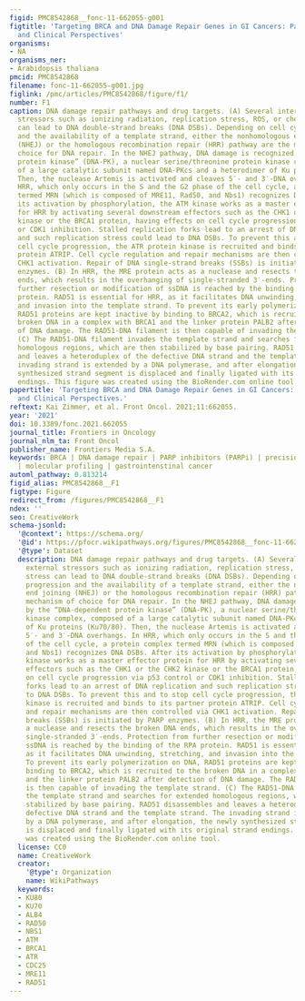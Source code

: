```yaml
---
figid: PMC8542868__fonc-11-662055-g001
figtitle: 'Targeting BRCA and DNA Damage Repair Genes in GI Cancers: Pathophysiology
  and Clinical Perspectives'
organisms:
- NA
organisms_ner:
- Arabidopsis thaliana
pmcid: PMC8542868
filename: fonc-11-662055-g001.jpg
figlink: /pmc/articles/PMC8542868/figure/f1/
number: F1
caption: DNA damage repair pathways and drug targets. (A) Several internal and external
  stressors such as ionizing radiation, replication stress, ROS, or chemical stress
  can lead to DNA double-strand breaks (DNA DSBs). Depending on cell cycle progression
  and the availability of a template strand, either the nonhomologous end joining
  (NHEJ) or the homologous recombination repair (HRR) pathway are the mechanism of
  choice for DNA repair. In the NHEJ pathway, DNA damage is recognized by the “DNA-dependent
  protein kinase” (DNA-PK), a nuclear serine/threonine protein kinase complex, composed
  of a large catalytic subunit named DNA-PKcs and a heterodimer of Ku proteins (Ku70/80).
  Then, the nuclease Artemis is activated and cleaves 5′- and 3′-DNA overhangs. In
  HRR, which only occurs in the S and the G2 phase of the cell cycle, a protein complex
  termed MRN (which is composed of MRE11, Rad50, and Nbs1) recognizes DNA DSBs. After
  its activation by phosphorylation, the ATM kinase works as a master effector protein
  for HRR by activating several downstream effectors such as the CHK1 or the CHK2
  kinase or the BRCA1 protein, having effects on cell cycle progression via p53 control
  or CDK1 inhibition. Stalled replication forks lead to an arrest of DNA replication
  and such replication stress could lead to DNA DSBs. To prevent this and to stop
  cell cycle progression, the ATR protein kinase is recruited and binds to its partner
  protein ATRIP. Cell cycle regulation and repair mechanisms are then controlled via
  CHK1 activation. Repair of DNA single-strand breaks (SSBs) is initiated by PARP
  enzymes. (B) In HRR, the MRE protein acts as a nuclease and resects the broken DNA
  ends, which results in the overhanging of single-stranded 3′-ends. Protection from
  further resection or modification of ssDNA is reached by the binding of the RPA
  protein. RAD51 is essential for HRR, as it facilitates DNA unwinding, stretching,
  and invasion into the template strand. To prevent its early polymerization on DNA,
  RAD51 proteins are kept inactive by binding to BRCA2, which is recruited to the
  broken DNA in a complex with BRCA1 and the linker protein PALB2 after detection
  of DNA damage. The RAD51-DNA filament is then capable of invading the template strand.
  (C) The RAD51-DNA filament invades the template strand and searches for extended
  homologous regions, which are then stabilized by base pairing. RAD51 disassembles
  and leaves a heteroduplex of the defective DNA strand and the template strand. The
  invading strand is extended by a DNA polymerase, and after elongation, the newly
  synthesized strand segment is displaced and finally ligated with its original strand
  endings. This figure was created using the BioRender.com online tool.
papertitle: 'Targeting BRCA and DNA Damage Repair Genes in GI Cancers: Pathophysiology
  and Clinical Perspectives.'
reftext: Kai Zimmer, et al. Front Oncol. 2021;11:662055.
year: '2021'
doi: 10.3389/fonc.2021.662055
journal_title: Frontiers in Oncology
journal_nlm_ta: Front Oncol
publisher_name: Frontiers Media S.A.
keywords: BRCA | DNA damage repair | PARP inhibitors (PARPi) | precision oncology
  | molecular profiling | gastrointenstinal cancer
automl_pathway: 0.813214
figid_alias: PMC8542868__F1
figtype: Figure
redirect_from: /figures/PMC8542868__F1
ndex: ''
seo: CreativeWork
schema-jsonld:
  '@context': https://schema.org/
  '@id': https://pfocr.wikipathways.org/figures/PMC8542868__fonc-11-662055-g001.html
  '@type': Dataset
  description: DNA damage repair pathways and drug targets. (A) Several internal and
    external stressors such as ionizing radiation, replication stress, ROS, or chemical
    stress can lead to DNA double-strand breaks (DNA DSBs). Depending on cell cycle
    progression and the availability of a template strand, either the nonhomologous
    end joining (NHEJ) or the homologous recombination repair (HRR) pathway are the
    mechanism of choice for DNA repair. In the NHEJ pathway, DNA damage is recognized
    by the “DNA-dependent protein kinase” (DNA-PK), a nuclear serine/threonine protein
    kinase complex, composed of a large catalytic subunit named DNA-PKcs and a heterodimer
    of Ku proteins (Ku70/80). Then, the nuclease Artemis is activated and cleaves
    5′- and 3′-DNA overhangs. In HRR, which only occurs in the S and the G2 phase
    of the cell cycle, a protein complex termed MRN (which is composed of MRE11, Rad50,
    and Nbs1) recognizes DNA DSBs. After its activation by phosphorylation, the ATM
    kinase works as a master effector protein for HRR by activating several downstream
    effectors such as the CHK1 or the CHK2 kinase or the BRCA1 protein, having effects
    on cell cycle progression via p53 control or CDK1 inhibition. Stalled replication
    forks lead to an arrest of DNA replication and such replication stress could lead
    to DNA DSBs. To prevent this and to stop cell cycle progression, the ATR protein
    kinase is recruited and binds to its partner protein ATRIP. Cell cycle regulation
    and repair mechanisms are then controlled via CHK1 activation. Repair of DNA single-strand
    breaks (SSBs) is initiated by PARP enzymes. (B) In HRR, the MRE protein acts as
    a nuclease and resects the broken DNA ends, which results in the overhanging of
    single-stranded 3′-ends. Protection from further resection or modification of
    ssDNA is reached by the binding of the RPA protein. RAD51 is essential for HRR,
    as it facilitates DNA unwinding, stretching, and invasion into the template strand.
    To prevent its early polymerization on DNA, RAD51 proteins are kept inactive by
    binding to BRCA2, which is recruited to the broken DNA in a complex with BRCA1
    and the linker protein PALB2 after detection of DNA damage. The RAD51-DNA filament
    is then capable of invading the template strand. (C) The RAD51-DNA filament invades
    the template strand and searches for extended homologous regions, which are then
    stabilized by base pairing. RAD51 disassembles and leaves a heteroduplex of the
    defective DNA strand and the template strand. The invading strand is extended
    by a DNA polymerase, and after elongation, the newly synthesized strand segment
    is displaced and finally ligated with its original strand endings. This figure
    was created using the BioRender.com online tool.
  license: CC0
  name: CreativeWork
  creator:
    '@type': Organization
    name: WikiPathways
  keywords:
  - KU80
  - KU70
  - ALB4
  - RAD50
  - NBS1
  - ATM
  - BRCA1
  - ATR
  - CDC25
  - MRE11
  - RAD51
---
```

